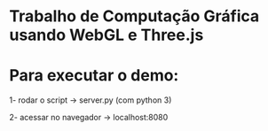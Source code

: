 
# Trabalho de Computação Gráfica usando WebGL e Three.js


# Para executar o demo:

1- rodar o script -> server.py (com python 3)

2- acessar no navegador -> localhost:8080
